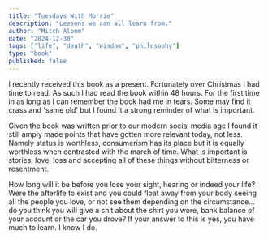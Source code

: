 ```yaml
---
title: "Tuesdays With Morrie"
description: "Lessons we can all learn from."
author: "Mitch Albom"
date: "2024-12-30"
tags: ["life", "death", "wisdom", "philosophy"]
type: "book"
published: false
---
```


I recently received this book as a present. Fortunately over Christmas I had time to read. As such I had read the book within 48 hours. For the first time in as long as I can remember the book had me in tears. Some may find it crass and 'same old' but I found it a strong reminder of what is important.

Given the book was written prior to our modern social media age I found it still amply made points that have gotten more relevant today, not less. Namely status is worthless, consumerism has its place but it is equally worthless when contrasted with the march of time. What is important is stories, love, loss and accepting all of these things without bitterness or resentment.

How long will it be before you lose your sight, hearing or indeed your life? Were the afterlife to exist and you could float away from your body seeing all the people you love, or not see them depending on the circumstance... do you think you will give a shit about the shirt you wore, bank balance of your account or the car you drove? If your answer to this is yes, you have much to learn. I know I do. 